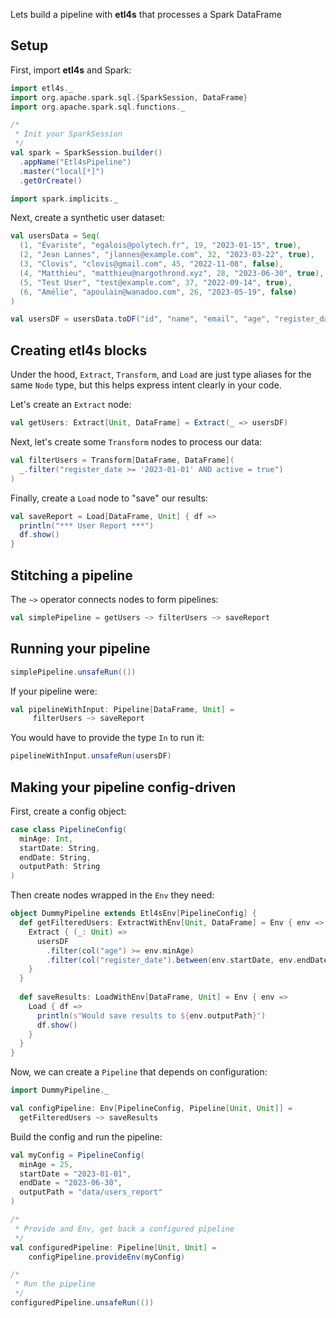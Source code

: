 
Lets build a pipeline with **etl4s** that processes a Spark DataFrame

## Setup
First, import **etl4s** and Spark:
```scala
import etl4s._
import org.apache.spark.sql.{SparkSession, DataFrame}
import org.apache.spark.sql.functions._

/*
 * Init your SparkSession
 */
val spark = SparkSession.builder()
  .appName("Etl4sPipeline")
  .master("local[*]")
  .getOrCreate()

import spark.implicits._
```

Next, create a synthetic user dataset:
```scala
val usersData = Seq(
  (1, "Évariste", "egalois@polytech.fr", 19, "2023-01-15", true),
  (2, "Jean Lannes", "jlannes@example.com", 32, "2023-03-22", true),
  (3, "Clovis", "clovis@gmail.com", 45, "2022-11-08", false),
  (4, "Matthieu", "matthieu@nargothrond.xyz", 28, "2023-06-30", true),
  (5, "Test User", "test@example.com", 37, "2022-09-14", true),
  (6, "Amélie", "apoulain@wanadoo.com", 26, "2023-05-19", false)
)

val usersDF = usersData.toDF("id", "name", "email", "age", "register_date", "active")
```

## Creating etl4s blocks
Under the hood, `Extract`, `Transform`, and `Load` are just type aliases for the same `Node` type, but this helps express intent clearly in your code.

Let's create an `Extract` node:
```scala
val getUsers: Extract[Unit, DataFrame] = Extract(_ => usersDF)
```

Next, let's create some `Transform` nodes to process our data:
```scala
val filterUsers = Transform[DataFrame, DataFrame](
  _.filter("register_date >= '2023-01-01' AND active = true")
)
```

Finally, create a `Load` node to "save" our results:
```scala
val saveReport = Load[DataFrame, Unit] { df =>
  println("*** User Report ***")
  df.show()
}
```

## Stitching a pipeline
The `~>` operator connects nodes to form pipelines:
```scala
val simplePipeline = getUsers ~> filterUsers ~> saveReport
```

## Running your pipeline
```scala
simplePipeline.unsafeRun(())
```

If your pipeline were:
```scala
val pipelineWithInput: Pipeline[DataFrame, Unit] = 
     filterUsers ~> saveReport
```
You would have to provide the type `In` to run it:
```scala
pipelineWithInput.unsafeRun(usersDF)
```


## Making your pipeline config-driven
First, create a config object:

```scala
case class PipelineConfig(
  minAge: Int,
  startDate: String,
  endDate: String,
  outputPath: String
)
```

Then create nodes wrapped in the `Env` they need:
```scala
object DummyPipeline extends Etl4sEnv[PipelineConfig] {
  def getFilteredUsers: ExtractWithEnv[Unit, DataFrame] = Env { env =>
    Extract { (_: Unit) =>
      usersDF
        .filter(col("age") >= env.minAge)
        .filter(col("register_date").between(env.startDate, env.endDate))
    }
  }
  
  def saveResults: LoadWithEnv[DataFrame, Unit] = Env { env =>
    Load { df =>
      println(s"Would save results to ${env.outputPath}")
      df.show()
    }
  }
}
```

Now, we can create a `Pipeline` that depends on configuration:
```scala
import DummyPipeline._

val configPipeline: Env[PipelineConfig, Pipeline[Unit, Unit]] = 
  getFilteredUsers ~> saveResults
```

Build the config and run the pipeline:
```scala
val myConfig = PipelineConfig(
  minAge = 25,
  startDate = "2023-01-01",
  endDate = "2023-06-30",
  outputPath = "data/users_report"
)

/*
 * Provide and Env, get back a configured pipeline
 */
val configuredPipeline: Pipeline[Unit, Unit] = 
    configPipeline.provideEnv(myConfig)

/*
 * Run the pipeline
 */
configuredPipeline.unsafeRun(())
```

